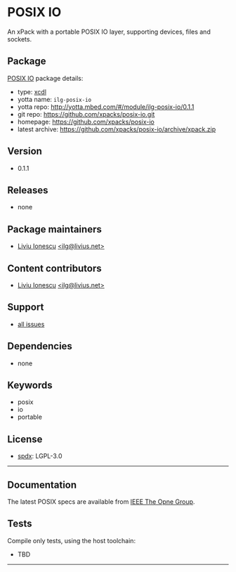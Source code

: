 # POSIX IO

An xPack with a portable POSIX IO layer, supporting devices, files and sockets.

## Package

[POSIX IO](https://github.com/xpacks/posix-io) package details:

* type: [xcdl](http://xcdl.github.io)
* yotta name: `ilg-posix-io`
* yotta repo: http://yotta.mbed.com/#/module/ilg-posix-io/0.1.1
* git repo: https://github.com/xpacks/posix-io.git
* homepage: https://github.com/xpacks/posix-io
* latest archive: https://github.com/xpacks/posix-io/archive/xpack.zip

## Version

* 0.1.1

## Releases

* none

## Package maintainers

* [Liviu Ionescu](http://liviusdotnet.worldpress.com) [&lt;ilg@livius.net&gt;](mailto:ilg@livius.net)

## Content contributors

* [Liviu Ionescu](http://liviusdotnet.worldpress.com) [&lt;ilg@livius.net&gt;](mailto:ilg@livius.net)

## Support

* [all issues](https://github.com/xpacks/posix-io/issues)

## Dependencies

* none

## Keywords

* posix
* io
* portable

## License

* [spdx](http://spdx.org/licenses/): LGPL-3.0

--- 
## Documentation

The latest POSIX specs are available from [IEEE The Opne Group](http://pubs.opengroup.org/onlinepubs/9699919799/nframe.html).

## Tests

Compile only tests, using the host toolchain:

* TBD

--- 
